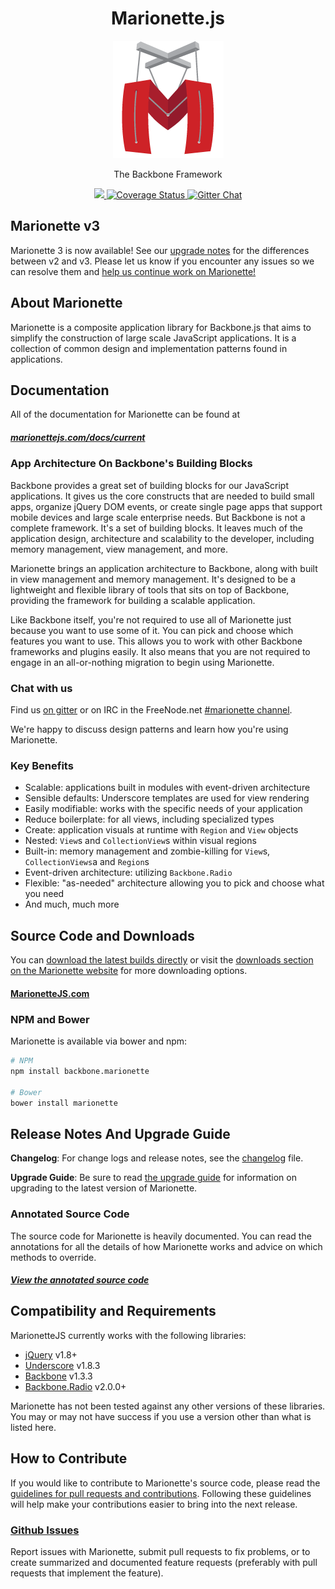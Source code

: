 <h1 align="center">Marionette.js</h1>
<p align="center">
  <img title="backbone marionette" src='marionette-logo.png' />
</p>
<p align="center">The Backbone Framework</p>
<p align="center">
  <a title='Build Status' href="https://travis-ci.org/marionettejs/backbone.marionette">
    <img src='https://secure.travis-ci.org/marionettejs/backbone.marionette.svg?branch=master' />
  </a>
  <a href='https://coveralls.io/r/marionettejs/backbone.marionette'>
    <img src='https://img.shields.io/coveralls/marionettejs/backbone.marionette.svg' alt='Coverage Status' />
  </a>
  <a href='https://gitter.im/marionettejs/backbone.marionette?utm_source=badge&utm_medium=badge&utm_campaign=pr-badge&utm_content=body_badge'>
    <img src='https://badges.gitter.im/Join%20Chat.svg' alt='Gitter Chat' />
  </a>
</p>

## Marionette v3

Marionette 3 is now available! See our
[upgrade notes](http://marionettejs.com/docs/v3.0.0) for the differences between
v2 and v3. Please let us know if you encounter any issues so we can resolve
them and
[help us continue work on Marionette!](https://github.com/marionettejs/backbone.marionette/milestones/v3.x)

## About Marionette

Marionette is a composite application library for Backbone.js that
aims to simplify the construction of large scale JavaScript applications.
It is a collection of common design and implementation patterns found in
applications.

## Documentation

All of the documentation for Marionette can be found at

##### [marionettejs.com/docs/current](http://marionettejs.com/docs/current)

### App Architecture On Backbone's Building Blocks

Backbone provides a great set of building blocks for our JavaScript
applications. It gives us the core constructs that are needed to build
small apps, organize jQuery DOM events, or create single page apps that
support mobile devices and large scale enterprise needs. But Backbone is
not a complete framework. It's a set of building blocks. It leaves
much of the application design, architecture and scalability to the
developer, including memory management, view management, and more.

Marionette brings an application architecture to Backbone, along with
built in view management and memory management. It's designed to be a
lightweight and flexible library of tools that sits on top of Backbone,
providing the framework for building a scalable application.

Like Backbone itself, you're not required to use all of Marionette just
because you want to use some of it. You can pick and choose which features
you want to use. This allows you to work with other Backbone
frameworks and plugins easily. It also means that you are not required
to engage in an all-or-nothing migration to begin using Marionette.

### Chat with us

Find us [on gitter](https://gitter.im/marionettejs/backbone.marionette) or on
IRC in the FreeNode.net [#marionette channel](http://freenode.net).

We're happy to discuss design patterns and learn how you're using Marionette.


### Key Benefits

* Scalable: applications built in modules with event-driven architecture
* Sensible defaults: Underscore templates are used for view rendering
* Easily modifiable: works with the specific needs of your application
* Reduce boilerplate: for all views, including specialized types
* Create: application visuals at runtime with `Region` and `View` objects
* Nested: `View`s and `CollectionView`s within visual regions
* Built-in: memory management and zombie-killing for `View`s, `CollectionViews`a and `Region`s
* Event-driven architecture: utilizing `Backbone.Radio`
* Flexible: "as-needed" architecture allowing you to pick and choose what you need
* And much, much more

## Source Code and Downloads

You can
[download the latest builds directly](https://github.com/marionettejs/backbone.marionette/tree/v3.0.0/lib)
or visit the [downloads section on the Marionette website](http://marionettejs.com#download)
for more downloading options.

#### [MarionetteJS.com](http://marionettejs.com#download)

### NPM and Bower

Marionette is available via bower and npm:

```bash
# NPM
npm install backbone.marionette

# Bower
bower install marionette
```

## Release Notes And Upgrade Guide

**Changelog**: For change logs and release notes, see the
[changelog](changelog.md) file.

**Upgrade Guide**: Be sure to read [the upgrade guide](upgradeGuide.md)
for information on upgrading to the latest version of Marionette.


### Annotated Source Code

The source code for Marionette is heavily documented.
You can read the annotations for all the details of how Marionette works and advice on which methods to override.

##### [View the annotated source code](http://marionettejs.com/annotated-src/backbone.marionette)

## Compatibility and Requirements

MarionetteJS currently works with the following libraries:

* [jQuery](http://jquery.com) v1.8+
* [Underscore](http://underscorejs.org) v1.8.3
* [Backbone](http://backbonejs.org) v1.3.3
* [Backbone.Radio](https://github.com/marionettejs/backbone.radio) v2.0.0+

Marionette has not been tested against any other versions of these
libraries. You may or may not have success if you use a version other
than what is listed here.

## How to Contribute

If you would like to contribute to Marionette's source code, please read
the [guidelines for pull requests and contributions](CONTRIBUTING.md).
Following these guidelines will help make your contributions easier to
bring into the next release.

### [Github Issues](https://github.com/marionettejs/backbone.marionette/issues)

Report issues with Marionette, submit pull requests to fix problems, or to
create summarized and documented feature requests (preferably with pull
requests that implement the feature).
